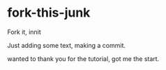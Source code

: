 # fork-this-junk
Fork it, innit

Just adding some text, making a commit.

wanted to thank you for the tutorial, got me the start.

